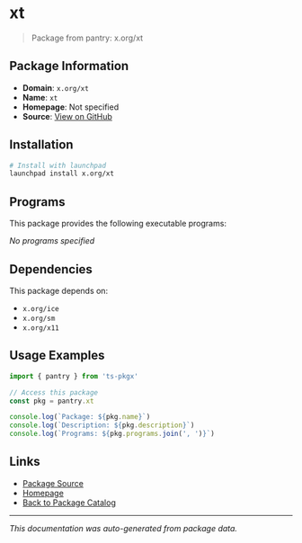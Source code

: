 # xt

> Package from pantry: x.org/xt

## Package Information

- **Domain**: `x.org/xt`
- **Name**: `xt`
- **Homepage**: Not specified
- **Source**: [View on GitHub](https://github.com/pkgxdev/pantry/tree/main/projects/x.org/xt/package.yml)

## Installation

```bash
# Install with launchpad
launchpad install x.org/xt
```

## Programs

This package provides the following executable programs:

*No programs specified*

## Dependencies

This package depends on:

- `x.org/ice`
- `x.org/sm`
- `x.org/x11`

## Usage Examples

```typescript
import { pantry } from 'ts-pkgx'

// Access this package
const pkg = pantry.xt

console.log(`Package: ${pkg.name}`)
console.log(`Description: ${pkg.description}`)
console.log(`Programs: ${pkg.programs.join(', ')}`)
```

## Links

- [Package Source](https://github.com/pkgxdev/pantry/tree/main/projects/x.org/xt/package.yml)
- [Homepage](#)
- [Back to Package Catalog](../package-catalog.md)

---

*This documentation was auto-generated from package data.*
